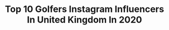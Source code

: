 ---
title: Top 10 Golfers Instagram Influencers In United Kingdom In 2020
description: >-
  Find top golfers Instagram influencers in United Kingdom in 2020. Most popular hashtags: #golf #adidas #sport #adidasgolf.
platform: Instagram
profiles:
  - username: "lucyrobson"
    fullname: >-
      Lucy Robson
    location: "United Kingdom"
    followers: 677324
    engagement: 586
    commentsToLikes: 0.016228
    id: ck0vzvi03b3lt0i195cdrk2hl
    verified: true
    hashtags: "#yoinsstyle, #revolveme, #golfsaudi, #powerofthegame"
  - username: "tomdetry"
    fullname: >-
      Thomas Detry
    location: "United Kingdom"
    followers: 12018
    engagement: 932
    commentsToLikes: 0.024826
    id: ck5c52l4l2lrd0i11b7iv1ts5
    verified: true
    hashtags: "#theraceison, #letskeepitgoing, #staysafeeveryone, #stayhealthy"
  - username: "dan_chmel"
    fullname: >-
      Dan Chmel
    location: "United Kingdom"
    followers: 16544
    engagement: 1906
    commentsToLikes: 0.000760
    id: ck5pxw0m3t5i90i11acktvx4j
    verified: false
    hashtags: "#2020, #bullbreed, #staff, #puppy"
  - username: "tyrrellhatton"
    fullname: >-
      Tyrrell Hatton
    location: "United Kingdom"
    followers: 65727
    engagement: 392
    commentsToLikes: 0.016652
    id: ck0vxry3n0ewt0i19znrsidqb
    verified: true
    hashtags: "#bayhill, #harmonyandmastery, #europeantour, #ping"
  - username: "thorbjornolesen"
    fullname: >-
      Thorbjorn Olesen
    location: "United Kingdom"
    followers: 66261
    engagement: 345
    commentsToLikes: 0.012032
    id: ck0u1fym6wqfp0i19p2sojo0p
    verified: true
    hashtags: "#wgcfedex, #theopen, #teameurope, #ddfirishopen"
  - username: "sarahjaneboyd"
    fullname: >-
      SARAH-JANE BOYD🇬🇧
    location: "United Kingdom"
    followers: 43405
    engagement: 171
    commentsToLikes: 0.027933
    id: ck15ukg0knm8b0i19ecebaxvr
    verified: false
    hashtags: "#smile, #work, #birdies, #socialresponsibility"
  - username: "bbcnaga"
    fullname: >-
      Naga
    location: "United Kingdom"
    followers: 20817
    engagement: 654
    commentsToLikes: 0.067918
    id: ck5c5hhsy3hde0i11xs273qnc
    verified: false
    hashtags: "#tryyourbest, #hiittraining, #endgame, #hiitworkout"
  - username: "coreywbowes"
    fullname: >-
      • COREY BOWES | VW GOLF R  🏎
    location: "United Kingdom"
    followers: 27832
    engagement: 1148
    commentsToLikes: 0.045119
    id: ck0vyrsxh5hci0i198m5kil72
    verified: false
    hashtags: "#germancars, #mk7gti, #modifiedcars, #golflife"
  - username: "steve_mk6"
    fullname: >-
      Steve Collins
    location: "United Kingdom"
    followers: 5862
    engagement: 2532
    commentsToLikes: 0.026117
    id: ck6ugfvbn2shs0j7189k8x782
    verified: false
    hashtags: "#automotivephotography, #mk6r, #santapodraceway, #carswithoutlimits"
  - username: "schaper15"
    fullname: >-
      Jayden Schaper
    location: "United Kingdom"
    followers: 5141
    engagement: 1780
    commentsToLikes: 0.032043
    id: ck5zsi25dyjac0i14woeamp42
    verified: false
    hashtags: "#champs, #oakley, #alwayslearning, #taylormadetour"
---